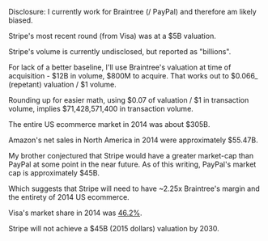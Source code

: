 Disclosure: I currently work for Braintree (/ PayPal) and therefore am likely biased.

Stripe's most recent round (from Visa) was at a $5B valuation.  

Stripe's volume is currently undisclosed, but reported as "billions".

For lack of a better baseline, I'll use Braintree's valuation at time of acquisition - $12B in volume, $800M to acquire.  That works out to $0.066_ (repetant) valuation / $1 volume.

Rounding up for easier math, using $0.07 of valuation / $1 in transaction volume, implies $71,428,571,400 in  transaction volume. 

The entire US ecommerce market in 2014 was about $305B.  

Amazon's net sales in North America in 2014 were approximately $55.47B.

My brother conjectured that Stripe would have a greater market-cap than PayPal at some point in the near future.  As of this writing, PayPal's market cap is approximately $45B.

Which suggests that Stripe will need to have ~2.25x Braintree's margin and the entirety of 2014 US ecommerce.  

Visa's market share in 2014 was [46.2%](http://www.cardhub.com/edu/market-share-by-credit-card-network/).  

Stripe will not achieve a $45B (2015 dollars) valuation by 2030.
